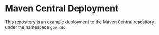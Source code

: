 # Maven Central Deployment

This repository is an example deployment to the Maven Central repository under the namespace `gov.cdc`.

